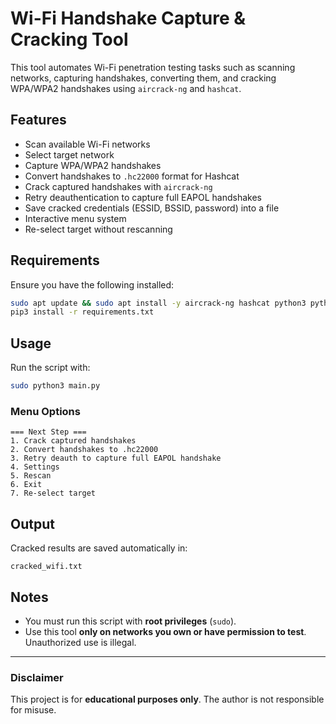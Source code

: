 # Wi-Fi Handshake Capture & Cracking Tool

This tool automates Wi-Fi penetration testing tasks such as scanning networks, capturing handshakes, converting them, and cracking WPA/WPA2 handshakes using `aircrack-ng` and `hashcat`.

## Features
- Scan available Wi-Fi networks
- Select target network
- Capture WPA/WPA2 handshakes
- Convert handshakes to `.hc22000` format for Hashcat
- Crack captured handshakes with `aircrack-ng`
- Retry deauthentication to capture full EAPOL handshakes
- Save cracked credentials (ESSID, BSSID, password) into a file
- Interactive menu system
- Re-select target without rescanning

## Requirements
Ensure you have the following installed:

```bash
sudo apt update && sudo apt install -y aircrack-ng hashcat python3 python3-pip
pip3 install -r requirements.txt
```

## Usage
Run the script with:

```bash
sudo python3 main.py
```

### Menu Options
```
=== Next Step ===
1. Crack captured handshakes
2. Convert handshakes to .hc22000
3. Retry deauth to capture full EAPOL handshake
4. Settings
5. Rescan
6. Exit
7. Re-select target
```

## Output
Cracked results are saved automatically in:
```
cracked_wifi.txt
```

## Notes
- You must run this script with **root privileges** (`sudo`).
- Use this tool **only on networks you own or have permission to test**. Unauthorized use is illegal.

---

### Disclaimer
This project is for **educational purposes only**. The author is not responsible for misuse.
